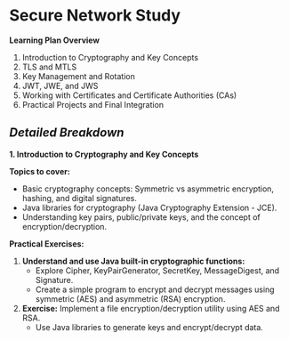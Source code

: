 # Secure Network Study

**Learning Plan Overview**

   1. Introduction to Cryptography and Key Concepts
   2. TLS and MTLS
   3. Key Management and Rotation
   4. JWT, JWE, and JWS
   5. Working with Certificates and Certificate Authorities (CAs)
   6. Practical Projects and Final Integration

   *Detailed Breakdown*
------------------------------
**1. Introduction to Cryptography and Key Concepts** 

**Topics to cover:**

   * Basic cryptography concepts: Symmetric vs asymmetric encryption,
   hashing, and digital signatures.
   * Java libraries for cryptography (Java Cryptography Extension - JCE).
   * Understanding key pairs, public/private keys, and the concept of
   encryption/decryption.

**Practical Exercises:**

1. **Understand and use Java built-in cryptographic functions:**
    * Explore Cipher, KeyPairGenerator, SecretKey, MessageDigest, and Signature.
    * Create a simple program to encrypt and decrypt messages using symmetric (AES) and asymmetric (RSA) encryption.
2. **Exercise:** Implement a file encryption/decryption utility using AES and RSA.
    * Use Java libraries to generate keys and encrypt/decrypt data.